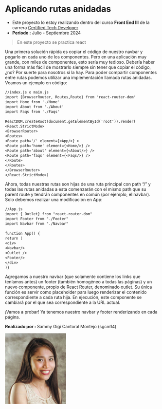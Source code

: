 Aplicando rutas anidadas
=============
- Este proyecto lo estoy realizando dentro del curso **Front End III** de la carrera [Certified Tech Developer](https://www.digitalhouse.com/ar/productos/programacion/certified-tech-developer "Certified Tech Developer") 
- **Periodo :** Julio - Septiembre 2024
> En este proyecto se practica react

Una primera solución rápida es copiar el código de nuestro navbar y pegarlo en cada uno de los componentes. Pero en una aplicación muy grande, con miles de componentes, esto sería muy tedioso. Debería haber una forma más fácil de mostrarlo siempre sin tener que copiar el
código, ¿no? Por suerte para nosotros sí la hay.
Para poder compartir componentes entre rutas podemos utilizar una implementación llamada rutas anidadas. Veamos un ejemplo en código:

    //index.js o main.js
    import {BrowserRouter, Routes,Route} from "react-router-dom"
    import Home from './Home'
    import About from './About'
    import Faqs from './Faqs'

    ReactDOM.createRoot(document.getElementById('root')).render(
    <React.StrictMode>
    <BrowserRouter>
    <Routes>
    <Route path='/' element={<App/>} >
    <Route path='home' element={<Home/>} />
    <Route path='about' element={<About/>} />
    <Route path='faqs' element={<Faqs/>} />
    </Route>
    </Routes>
    </BrowserRouter>
    </React.StrictMode>)

Ahora, todas nuestras rutas son hijas de una ruta principal con path “/” y todas las rutas anidadas a esta comenzarán con el mismo path que su parent route y tendrán componentes en común (por ejemplo, el navbar).
Solo debemos realizar una modificación en App:

    //App.js
    import { Outlet} from "react-router-dom"
    import Footer from "./Footer"
    import Navbar from "./Navbar"

    function App() {
    return (
    <div>
    <Navbar/>
    <Outlet />
    <Footer/>
    </div>
    )}

Agregamos a nuestro navbar (que solamente contiene los links que teníamos antes) un footer (también homogéneo a todas las páginas) y un nuevo componente, propio de React Router, denominado outlet. Su única función es servir como placeholder para luego renderizar el contenido correspondiente a cada ruta hija. En ejecución, este componente se
cambiará por el que sea correspondiente a la URL actual.

¡Vamos a probar! Ya tenemos nuestro navbar y footer renderizando en cada página.

**Realizado por :** Sammy Gigi Cantoral Montejo (sgcm14)

<img src ="https://raw.githubusercontent.com/sgcm14/sgcm14/main/sammy.jpg" width="200">